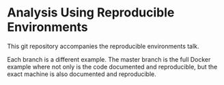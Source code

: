 # Analysis Using Reproducible Environments

This git repository accompanies the reproducible environments talk.

Each branch is a different example. The master branch is the full Docker example where not only is the code documented and reproducible, but the exact machine is also documented and reproducible.
